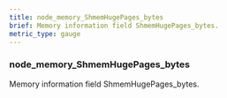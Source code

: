 ```yaml
---
title: node_memory_ShmemHugePages_bytes
brief: Memory information field ShmemHugePages_bytes.
metric_type: gauge
---
```

### node_memory_ShmemHugePages_bytes

Memory information field ShmemHugePages_bytes.